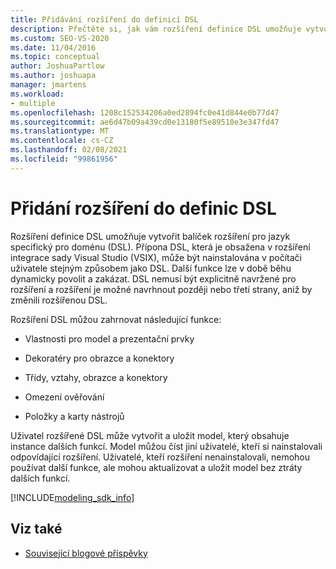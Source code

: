 ```yaml
---
title: Přidávání rozšíření do definicí DSL
description: Přečtěte si, jak vám rozšíření definice DSL umožňuje vytvořit balíček rozšíření pro jazyk specifický pro doménu (DSL).
ms.custom: SEO-VS-2020
ms.date: 11/04/2016
ms.topic: conceptual
author: JoshuaPartlow
ms.author: joshuapa
manager: jmartens
ms.workload:
- multiple
ms.openlocfilehash: 1208c152534206a0ed2894fc0e41d844e0b77d47
ms.sourcegitcommit: ae6d47b09a439cd0e13180f5e89510e3e347fd47
ms.translationtype: MT
ms.contentlocale: cs-CZ
ms.lasthandoff: 02/08/2021
ms.locfileid: "99861956"
---
```

# <a name="add-extensions-to-dsl-definitions"></a>Přidání rozšíření do definic DSL

Rozšíření definice DSL umožňuje vytvořit balíček rozšíření pro jazyk specifický pro doménu (DSL). Přípona DSL, která je obsažena v rozšíření integrace sady Visual Studio (VSIX), může být nainstalována v počítači uživatele stejným způsobem jako DSL. Další funkce lze v době běhu dynamicky povolit a zakázat. DSL nemusí být explicitně navržené pro rozšíření a rozšíření je možné navrhnout později nebo třetí strany, aniž by změnili rozšířenou DSL.

Rozšíření DSL můžou zahrnovat následující funkce:

- Vlastnosti pro model a prezentační prvky

- Dekoratéry pro obrazce a konektory

- Třídy, vztahy, obrazce a konektory

- Omezení ověřování

- Položky a karty nástrojů

Uživatel rozšířené DSL může vytvořit a uložit model, který obsahuje instance dalších funkcí. Model můžou číst jiní uživatelé, kteří si nainstalovali odpovídající rozšíření. Uživatelé, kteří rozšíření nenainstalovali, nemohou používat další funkce, ale mohou aktualizovat a uložit model bez ztráty dalších funkcí.

[!INCLUDE[modeling_sdk_info](includes/modeling_sdk_info.md)]

## <a name="see-also"></a>Viz také

- [Související blogové příspěvky](https://devblogs.microsoft.com/devops/the-visual-studio-modeling-sdk-is-now-available-with-visual-studio-2017/)
